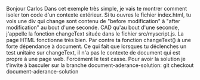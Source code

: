 Bonjour Carlos
Dans cet exemple très simple, je vais te montrer comment isoler ton code d'un contexte extérieur.
Si tu ouvres le fichier index.html, tu vois une div qui change sont contenu de "before modification" à "after modification" au bout d'une seconde.
CAD qu'au bout d'une seconde, j'appelle la fonction changeText située dans le fichier src/myscript.js.
La page HTML fonctionne très bien. Par contre ta fonction changeText() à une forte dépendance à document.
Ce qui fait que lorsques tu déclenches un test unitaire sur changeText, il n'a pas le contexte de document qui est propre à une page web. Forcément le test casse.
Pour avoir la solution je t'invite à basculer sur la branche document-aderance-solution: git checkout document-aderance-solution